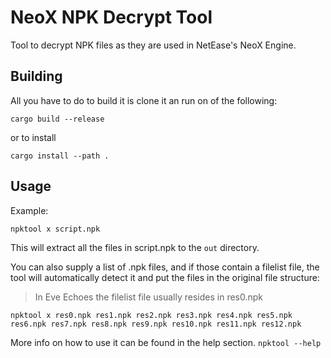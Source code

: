 # NeoX NPK Decrypt Tool

Tool to decrypt NPK files as they are used in NetEase's NeoX Engine.

## Building

All you have to do to build it is clone it an run on of the following:

```
cargo build --release
```
or to install
```
cargo install --path .
```

## Usage

Example:

```
npktool x script.npk
```

This will extract all the files in script.npk to the `out` directory.

You can also supply a list of .npk files, and if those contain a filelist file, the tool
will automatically detect it and put the files in the original file structure:
> In Eve Echoes the filelist file usually resides in res0.npk
```
npktool x res0.npk res1.npk res2.npk res3.npk res4.npk res5.npk res6.npk res7.npk res8.npk res9.npk res10.npk res11.npk res12.npk
```

More info on how to use it can be found in the help section.
`npktool --help`
